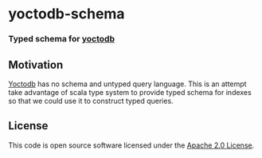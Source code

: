 # yoctodb-schema #

### Typed schema for [yoctodb](https://github.com/yandex/yoctodb)

## Motivation

[Yoctodb](https://github.com/yandex/yoctodb) has no schema and untyped query language. This is an attempt take advantage of scala type system to provide typed schema for indexes so that we could use it to construct typed queries.


## License

This code is open source software licensed under the [Apache 2.0 License](http://www.apache.org/licenses/LICENSE-2.0.html).
